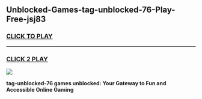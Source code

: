 
## Unblocked-Games-tag-unblocked-76-Play-Free-jsj83
<h3>
<a href="https://premium76.site?title=tag-unblocked-76&ref=20M">CLICK TO PLAY</a></h3>
<hr>

<h3>
<a href="https://premium76.site?title=tag-unblocked-76&ref=20M">CLICK 2 PLAY</a>
  
</h3>

<a href="https://premium76.site?title=tag-unblocked-76&ref=19M"><img src="https://clearcache.store/games.png"></a>


**tag-unblocked-76 games unblocked: Your Gateway to Fun and Accessible Online Gaming**
